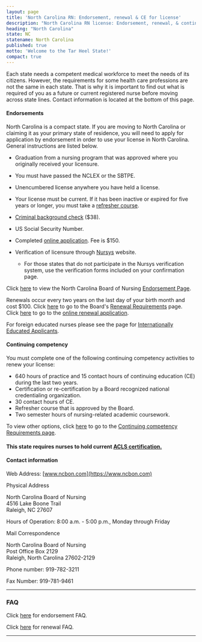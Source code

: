 ```yaml
---
layout: page
title: 'North Carolina RN: Endorsement, renewal & CE for license'
description: "North Carolina RN license: Endorsement, renewal, & continuing ed. Stay compliant & advance your career."
heading: "North Carolina"
state: NC
statename: North Carolina
published: true
motto: 'Welcome to the Tar Heel State!'
compact: true
---
```


Each state needs a competent medical workforce to meet the needs of its citizens. However, the requirements for some health care professions are not the same in each state. That is why it is important to find out what is required of you as a future or current registered nurse before moving across state lines. Contact information is located at the bottom of this page.

#### Endorsements

North Carolina is a compact state. If you are moving to North Carolina or claiming it as your primary state of residence, you will need to apply for application by endorsement in order to use your license in North Carolina. General instructions are listed below.

- Graduation from a nursing program that was approved where you originally received your licensure.
- You must have passed the NCLEX or the SBTPE.
- Unencumbered license anywhere you have held a license.
- Your license must be current. If it has been inactive or expired for five years or longer, you must take a [refresher course](https://www.ncbon.com/rn-refresher-course).
- [Criminal background check](https://www.ncbon.com/criminal-background-check-live-scan) ($38).
- US Social Security Number.
- Completed [online application](https://www.ncbon.com/rn-lpn-endorsement). Fee is $150.
- Verification of licensure through [Nursys](https://www.ncbon.com/verify-nc-license) website.

  - For those states that do not participate in the Nursys verification system, use the verification forms included on your confirmation page.

Click [here](https://www.ncbon.com/rn-lpn-endorsement) to view the North Carolina Board of Nursing [Endorsement Page](https://www.ncbon.com/rn-lpn-endorsement).

Renewals occur every two years on the last day of your birth month and cost $100. Click [here](https://www.ncbon.com/rnlpn-renewal) to go to the Board's [Renewal Requirements](https://www.ncbon.com/rnlpn-renewal) page. Click [here](https://www.ncbon.com/rnlpn-renewal) to go to the [online renewal application](https://www.ncbon.com/rnlpn-renewal).

For foreign educated nurses please see the page for [Internationally Educated Applicants](https://www.ncbon.com/submission-and-fee-information).

#### Continuing competency

You must complete one of the following continuing competency activities to renew your license:

- 640 hours of practice and 15 contact hours of continuing education (CE) during the last two years.
- Certification or re-certification by a Board recognized national credentialing organization.
- 30 contact hours of CE.
- Refresher course that is approved by the Board.
- Two semester hours of nursing-related academic coursework.

To view other options, click [here](https://www.ncbon.com/rn-lpn-continuing-compentence) to go to the [Continuing competency Requirements page](https://www.ncbon.com/rn-lpn-continuing-compentence).

#### This state requires nurses to hold current [ACLS certification.](https://www.acls.net/north-carolina-acls-pals-bls)

#### Contact information

Web Address: [www.ncbon.com](https://www.ncbon.com)

Physical Address

North Carolina Board of Nursing  
4516 Lake Boone Trail  
Raleigh, NC 27607

Hours of Operation: 8:00 a.m. - 5:00 p.m., Monday through Friday

Mail Correspondence

North Carolina Board of Nursing  
Post Office Box 2129  
Raleigh, North Carolina 27602-2129

Phone number: 919-782-3211

Fax Number: 919-781-9461

* * * * *

### FAQ

Click [here](https://www.ncbon.com/faq-licensure-endorsement) for endorsement FAQ.

Click [here](https://www.ncbon.com/faq-renewalreinstatement) for renewal FAQ.

* * * * *
